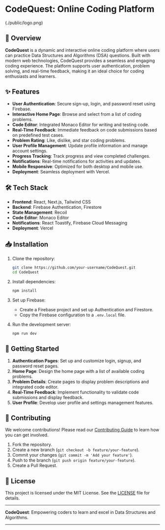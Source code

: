 # CodeQuest: Online Coding Platform

(./public/logo.png)

## 🚀 Overview

**CodeQuest** is a dynamic and interactive online coding platform where users can practice Data Structures and Algorithms (DSA) questions. Built with modern web technologies, CodeQuest provides a seamless and engaging coding experience. The platform supports user authentication, problem solving, and real-time feedback, making it an ideal choice for coding enthusiasts and learners.

## ✨ Features

- **User Authentication**: Secure sign-up, login, and password reset using Firebase.
- **Interactive Home Page**: Browse and select from a list of coding problems.
- **Code Editor**: Integrated Monaco Editor for writing and testing code.
- **Real-Time Feedback**: Immediate feedback on code submissions based on predefined test cases.
- **Problem Rating**: Like, dislike, and star coding problems.
- **User Profile Management**: Update profile information and manage account settings.
- **Progress Tracking**: Track progress and view completed challenges.
- **Notifications**: Real-time notifications for activities and updates.
- **Mobile Responsive**: Optimized for both desktop and mobile use.
- **Deployment**: Seamless deployment with Vercel.

## 🛠️ Tech Stack

- **Frontend**: React, Next.js, Tailwind CSS
- **Backend**: Firebase Authentication, Firestore
- **State Management**: Recoil
- **Code Editor**: Monaco Editor
- **Notifications**: React Toastify, Firebase Cloud Messaging
- **Deployment**: Vercel



## 📥 Installation

1. Clone the repository:
    ```bash
    git clone https://github.com/your-username/CodeQuest.git
    cd CodeQuest
    ```

2. Install dependencies:
    ```bash
    npm install
    ```

3. Set up Firebase:
   - Create a Firebase project and set up Authentication and Firestore.
   - Copy the Firebase configuration to a `.env.local` file.

4. Run the development server:
    ```bash
    npm run dev
    ```

## 🚀 Getting Started

1. **Authentication Pages**: Set up and customize login, signup, and password reset pages.
2. **Home Page**: Design the home page with a list of available coding problems.
3. **Problem Details**: Create pages to display problem descriptions and integrated code editor.
4. **Real-Time Feedback**: Implement functionality to validate code submissions and display feedback.
5. **User Profile**: Develop user profile and settings management features.


## 🤝 Contributing

We welcome contributions! Please read our [Contributing Guide](CONTRIBUTING.md) to learn how you can get involved.

1. Fork the repository.
2. Create a new branch (`git checkout -b feature/your-feature`).
3. Commit your changes (`git commit -m 'Add your feature'`).
4. Push to the branch (`git push origin feature/your-feature`).
5. Create a Pull Request.

## 📜 License

This project is licensed under the MIT License. See the [LICENSE](LICENSE) file for details.

---

**CodeQuest**: Empowering coders to learn and excel in Data Structures and Algorithms.

---

